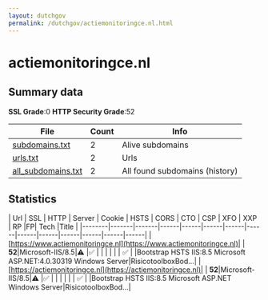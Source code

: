 ```yaml
---
layout: dutchgov
permalink: /dutchgov/actiemonitoringce.nl.html
---
```



# actiemonitoringce.nl
## Summary data


**SSL Grade**:0
**HTTP Security Grade**:52


| File       | Count | Info |
|------------|-------|------|
|[subdomains.txt](/data/actiemonitoringce.nl/subdomains.txt)|2|Alive subdomains|
|[urls.txt](/data/actiemonitoringce.nl/urls.txt)|2|Urls|
|[all_subdomains.txt](/data/actiemonitoringce.nl/all_subdomains.txt)|2|All found subdomains (history)|


## Statistics


| Url | SSL | HTTP | Server | Cookie | HSTS | CORS | CTO | CSP | XFO | XXP | RP |FP| Tech |Title |
|--------|-------|-------|------|------|------|------|------|------|------|------|------|------|------|
|[https://www.actiemonitoringce.nl](https://www.actiemonitoringce.nl)| | **52**|Microsoft-IIS/8.5|:warning: |:white_check_mark: | | | | | | :white_check_mark: | |Bootstrap HSTS IIS:8.5 Microsoft ASP.NET:4.0.30319 Windows Server|RisicotoolboxBod...|
|[https://actiemonitoringce.nl](https://actiemonitoringce.nl)| | **52**|Microsoft-IIS/8.5|:warning: |:white_check_mark: | | | | | | :white_check_mark: | |Bootstrap HSTS IIS:8.5 Microsoft ASP.NET Windows Server|RisicotoolboxBod...|